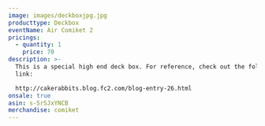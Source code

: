 ```yaml
---
image: images/deckboxjpg.jpg
producttype: Deckbox
eventName: Air Comiket 2
pricings:
  - quantity: 1
    price: 70
description: >-
  This is a special high end deck box. For reference, check out the following
  link:

  http://cakerabbits.blog.fc2.com/blog-entry-26.html
onsale: true
asin: s-5rSJxYNCB
merchandise: comiket
---
```

